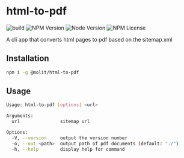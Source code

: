 # html-to-pdf

![build](https://github.com/molit-institute/html-to-pdf/workflows/publish/badge.svg)
![NPM Version](https://img.shields.io/npm/v/@molit/html-to-pdf.svg)
![Node Version](https://img.shields.io/node/v/@molit/html-to-pdf)
![NPM License](https://img.shields.io/npm/l/@molit/html-to-pdf.svg)


A cli app that converts html pages to pdf based on the sitemap.xml

## Installation

```bash
npm i -g @molit/html-to-pdf
```

## Usage

```bash
Usage: html-to-pdf [options] <url>

Arguments:
  url               sitemap url

Options:
  -V, --version     output the version number
  -o, --out <path>  output path of pdf documents (default: "./")
  -h, --help        display help for command
```